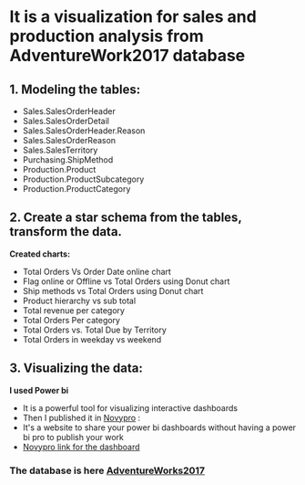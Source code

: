 # It is a visualization for sales and production analysis from AdventureWork2017 database

## 1. Modeling the tables: 
* Sales.SalesOrderHeader 
* Sales.SalesOrderDetail 
* Sales.SalesOrderHeader.Reason 
* Sales.SalesOrderReason 
* Sales.SalesTerritory 
* Purchasing.ShipMethod 
* Production.Product 
* Production.ProductSubcategory 
* Production.ProductCategory  

## 2. Create a star schema from the tables, transform the data. 
**Created charts:** 
* Total Orders Vs Order Date online chart 
* Flag online or Offline vs Total Orders using Donut chart 
* Ship methods vs Total Orders using Donut chart 
* Product hierarchy vs sub total 
* Total revenue per category 
* Total Orders Per category 
* Total Orders vs. Total Due by Territory 
* Total Orders in weekday vs weekend

## 3. Visualizing the data:
**I used Power bi**
- It is a powerful tool for visualizing interactive dashboards
- Then I published it in [Novypro](https://www.novypro.com) : 
- It's a website to share your power bi dashboards without having a power bi pro to publish your work
- [Novypro link for the dashboard](https://www.novypro.com/project/adventureworks2017salesandproducts)
 
 
 ### The database is here [AdventureWorks2017](https://docs.microsoft.com/en-us/sql/samples/adventureworks-install-configure?view=sql-server-ver16&tabs=ssms)
